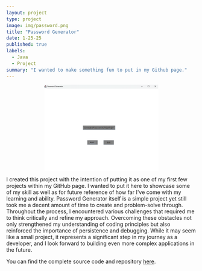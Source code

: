 ```yaml
---
layout: project
type: project
image: img/password.png
title: "Password Generator"
date: 1-25-25
published: true
labels:
  - Java
  - Project
summary: "I wanted to make something fun to put in my Github page."
---
```

<div style="display: flex; justify-content: center; gap: 10px;">
  <img src="../img/passwordgen.png" style="width: 60%; height: auto;" alt="Project Screenshot">
</div>

I created this project with the intention of putting it as one of my first few projects within my GitHub page. I wanted to put it here to showcase some of my skill as well as for future reference of how far I've come with my learning and ability. Password Generator itself is a simple project yet still took me a decent amount of time to create and problem-solve through. Throughout the process, I encountered various challenges that required me to think critically and refine my approach. Overcoming these obstacles not only strengthened my understanding of coding principles but also reinforced the importance of persistence and debugging. While it may seem like a small project, it represents a significant step in my journey as a developer, and I look forward to building even more complex applications in the future.

You can find the complete source code and repository [here](https://github.com/rainemendoza/Password-Generator).
